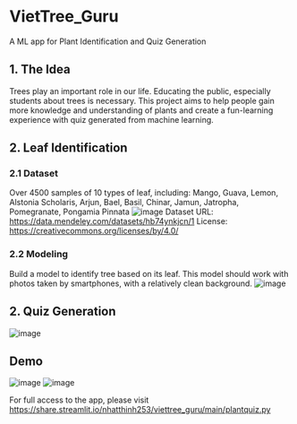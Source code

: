 # VietTree_Guru
A ML app for Plant Identification and Quiz Generation  

## 1. The Idea
Trees play an important role in our life. Educating the public, especially students about trees is necessary. This project aims to help people gain more knowledge and understanding of plants and create a fun-learning experience with quiz generated from machine learning.

## 2. Leaf Identification
### 2.1 Dataset
Over 4500 samples of 10 types of leaf, including: Mango, Guava, Lemon, Alstonia Scholaris, Arjun, Bael, Basil, Chinar, Jamun, Jatropha, Pomegranate, Pongamia Pinnata
![image](https://user-images.githubusercontent.com/68841913/121119720-58eb1780-c846-11eb-8515-55cfda0db7d6.png)
Dataset URL: https://data.mendeley.com/datasets/hb74ynkjcn/1
License: https://creativecommons.org/licenses/by/4.0/

### 2.2 Modeling
Build a model to identify tree based on its leaf. This model should work with photos taken by smartphones, with a relatively clean background.
![image](https://user-images.githubusercontent.com/68841913/121119829-9354b480-c846-11eb-928d-70505af0f6d6.png)


## 2. Quiz Generation

![image](https://user-images.githubusercontent.com/68841913/121120026-f0e90100-c846-11eb-88e7-375199119187.png)

## Demo
![image](https://user-images.githubusercontent.com/68841913/121120054-0100e080-c847-11eb-9547-365751883ce5.png)
![image](https://user-images.githubusercontent.com/68841913/121120059-05c59480-c847-11eb-9eb8-2a636918b093.png)


For full access to the app, please visit https://share.streamlit.io/nhatthinh253/viettree_guru/main/plantquiz.py
